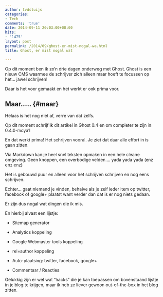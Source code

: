 ```yaml
---
author: tvdsluijs
categories:
- Tech
comments: 'true'
date: 2014-09-11 20:03:00+00:00
hits:
- '1475'
layout: post
permalink: /2014/09/ghost-er-mist-nogal-wa.html
title: Ghost, er mist nogal wat

---
```

Op dit moment ben ik zo&#8217;n drie dagen onderweg met Ghost. Ghost is een nieuw CMS waarmee de schrijver zich alleen maar hoeft te focussen op het&#8230; jawel schrijven!

Daar is het voor gemaakt en het werkt er ook prima voor. 

## Maar&#8230;.. {#maar}

Helaas is het nog niet af, verre van dat zelfs. 

Op dit moment schrijf ik dit artikel in Ghost 0.4 en om completer te zijn in 0.4.0-moya1

En dat werkt prima! Het schrijven vooral. Je ziet dat daar alle effort in is gaan zitten.

Via Markdown kan je heel snel teksten opmaken in een hele cleane omgeving. Geen knoppen, een overbodige velden&#8230;. yada yada yada (enz enz enz)

Het is gebouwd puur en alleen voor het schrijven schrijven en nog eens schrijven.

Echter&#8230; gaat niemand je vinden, behalve als je zelf ieder item op twitter, facebook of google+ plaatst want verder dan dat is er nog niets gedaan.

Er zijn dus nogal wat dingen die ik mis.

En hierbij alvast een lijstje:

</p> 

  * Sitemap generator


  * Analytics koppeling


  * Google Webmaster tools koppeling


  * rel=author koppeling


  * Auto-plaatsing: twitter, facebook, google+


  * Commentaar / Reacties
</ul> 

Gelukkig zijn er wel wat &#8220;hacks&#8221; die je kan toepassen om bovenstaand lijstje in je blog te krijgen, maar ik heb ze liever gewoon out-of-the-box in het blog zitten.